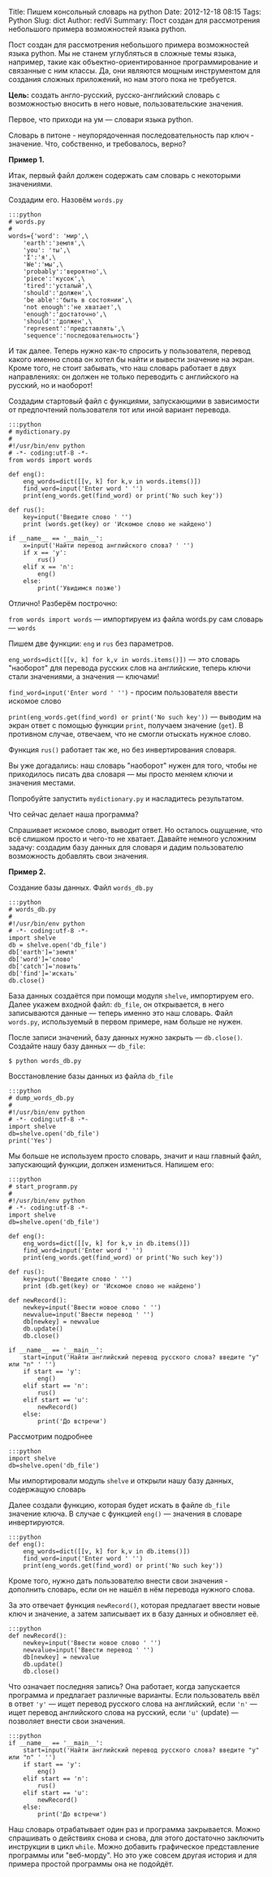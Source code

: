 Title: Пишем консольный словарь на python
Date: 2012-12-18 08:15
Tags: Python
Slug: dict
Author: redVi
Summary: Пост создан для рассмотрения небольшого примера возможностей языка python.

Пост создан для рассмотрения небольшого примера возможностей языка python. Мы не станем углубляться в сложные темы языка, например, такие как объектно-ориентированное программирование и связанные с ним классы. Да, они являются мощным инструментом для создания сложных приложений, но нам этого пока не требуется.

<b>Цель:</b> создать англо-русский, русско-английский словарь с возможностью вносить в него новые, пользовательские значения.

Первое, что приходи на ум &mdash; словари языка python.

Словарь в питоне - неупорядоченная последовательность пар ключ - значение. Что, собственно, и требовалось, верно?

<b>Пример 1.</b>

Итак, первый файл должен содержать сам словарь с некоторыми значениями.

Создадим его. Назовём `words.py`

    :::python
    # words.py
    #
    words={'word': 'мир',\
        'earth':'земля',\
        'you': 'ты',\
        'I':'я',\
        'We':'мы',\
        'probably':'вероятно',\
        'piece':'кусок',\
        'tired':'усталый',\
        'should':'должен',\
        'be able':'быть в состоянии',\
        'not enough':'не хватает',\
        'enough':'достаточно',\
        'should':'должен',\
        'represent':'представлять',\
        'sequence':'последовательность'}

И так далее.
Теперь нужно как-то спросить у пользователя, перевод какого именно слова он хотел бы найти и вывести значение на экран. Кроме того, не стоит забывать, что наш словарь работает в двух направлениях: он должен не только переводить с английского на русский, но и наоборот!

Создадим стартовый файл с функциями, запускающими в зависимости от предпочтений пользователя тот или иной вариант перевода.

    :::python
    # mydictionary.py
    #
    #!/usr/bin/env python
    # -*- coding:utf-8 -*-
    from words import words

    def eng():
        eng_words=dict([[v, k] for k,v in words.items()])
        find_word=input('Enter word ' '')
        print(eng_words.get(find_word) or print('No such key'))

    def rus():
        key=input('Введите слово ' '')
        print (words.get(key) or 'Искомое слово не найдено')

    if __name__ == '__main__':
        x=input('Найти перевод английского слова? ' '')
        if x == 'y':
            rus()
        elif x == 'n':
            eng()
        else:
            print('Увидимся позже')


Отлично! Разберём построчно:

`from words import words` &mdash; импортируем из файла words.py сам словарь &mdash; `words`

Пишем две функции: `eng` и `rus` без параметров.

`eng_words=dict([[v, k] for k,v in words.items()])` &mdash; это словарь "наоборот" для перевода русских слов на английские, теперь ключи стали значениями, а значения &mdash; ключами!

`find_word=input('Enter word ' '')` - просим пользователя ввести искомое слово

`print(eng_words.get(find_word) or print('No such key'))` &mdash; выводим на экран ответ с помощью функции `print`, получаем значение (`get`). В противном случае, отвечаем, что не смогли отыскать нужное слово.

Функция `rus()` работает так же, но без инвертирования словаря.

Вы уже догадались: наш словарь "наоборот" нужен для того, чтобы не приходилось писать два словаря &mdash; мы просто меняем ключи и значения местами.

Попробуйте запустить `mydictionary.py` и насладитесь результатом.

Что сейчас делает наша программа?

Спрашивает искомое слово, выводит ответ. Но осталось ощущение, что всё слишком просто и чего-то не хватает. Давайте немного усложним задачу: создадим базу данных для словаря и дадим пользователю возможность добавлять свои значения.

<b>Пример 2.</b>

Создание базы данных. Файл `words_db.py`

    :::python
    # words_db.py
    #
    #!/usr/bin/env python
    # -*- coding:utf-8 -*-
    import shelve
    db = shelve.open('db_file')
    db['earth']='земля'
    db['word']='слово'
    db['catch']='ловить'
    db['find']='искать'
    db.close()


База данных создаётся при помощи модуля `shelve`, импортируем его. Далее укажем входной файл: `db_file`, он открывается, в него записываются данные &mdash; теперь именно это наш словарь. Файл `words.py`, используемый в первом примере, нам больше не нужен.

После записи значений, базу данных нужно закрыть &mdash; `db.close()`. Создайте нашу базу данных &mdash; `db_file`:

`$ python words_db.py`

Восстановление базы данных из файла `db_file`

    :::python
    # dump_words_db.py
    #
    #!/usr/bin/env python
    # -*- coding:utf-8 -*-
    import shelve
    db=shelve.open('db_file')
    print('Yes')


Мы больше не используем просто словарь, значит и наш главный файл, запускающий функции, должен измениться. Напишем его:

    :::python
    # start_programm.py
    #
    #!/usr/bin/env python
    # -*- coding:utf-8 -*-
    import shelve
    db=shelve.open('db_file')

    def eng():
        eng_words=dict([[v, k] for k,v in db.items()])
        find_word=input('Enter word ' '')
        print(eng_words.get(find_word) or print('No such key'))

    def rus():
        key=input('Введите слово ' '')
        print (db.get(key) or 'Искомое слово не найдено')

    def newRecord():
        newkey=input('Ввести новое слово ' '')
        newvalue=input('Ввести перевод ' '')
        db[newkey] = newvalue
        db.update()
        db.close()

    if __name__ == '__main__':
        start=input('Найти английский перевод русского слова? введите "y" или "n" ' '')
        if start == 'y':
            eng()
        elif start == 'n':
            rus()
        elif start == 'u':
            newRecord()
        else:
            print('До встречи')


Рассмотрим подробнее

    :::python
    import shelve
    db=shelve.open('db_file')


Мы импортировали модуль `shelve` и открыли нашу базу данных, содержащую словарь

Далее создали функцию, которая будет искать в файле `db_file` значение ключа. В случае с функцией `eng()` &mdash; значения в словаре инвертируются.


    :::python
    def eng():
        eng_words=dict([[v, k] for k,v in db.items()])
        find_word=input('Enter word ' '')
        print(eng_words.get(find_word) or print('No such key'))


Кроме того, нужно дать пользователю внести свои значения - дополнить словарь, если он не нашёл в нём перевода нужного слова.

За это отвечает функция `newRecord()`, которая предлагает ввести новые ключ и значение, а затем записывает их в базу данных и обновляет её.

    :::python
    def newRecord():
        newkey=input('Ввести новое слово ' '')
        newvalue=input('Ввести перевод ' '')
        db[newkey] = newvalue
        db.update()
        db.close()




Что означает последняя запись? Она работает, когда запускается программа и предлагает различные варианты. Если пользователь ввёл в ответ `'y'` &mdash; ищет перевод русского слова на английский, если `'n'` &mdash; ищет перевод английского слова на русский, если `'u'` (update) &mdash; позволяет внести свои значения.

    :::python
    if __name__ == '__main__':
        start=input('Найти английский перевод русского слова? введите "y" или "n" ' '')
        if start == 'y':
            eng()
        elif start == 'n':
            rus()
        elif start == 'u':
            newRecord()
        else:
            print('До встречи')


Наш словарь отрабатывает один раз и программа закрывается. Можно спрашивать о действиях снова и снова, для этого достаточно заключить инструкции в цикл `while`. Можно добавить графическое представление программы или "веб-морду". Но это уже совсем другая история и для примера простой программы она не подойдёт.

